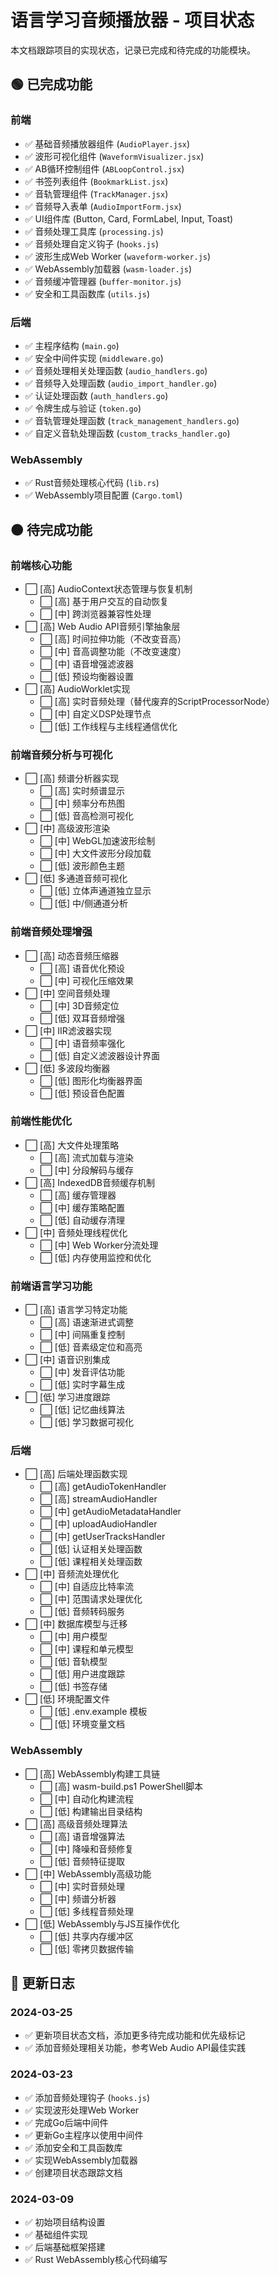 # 语言学习音频播放器 - 项目状态

本文档跟踪项目的实现状态，记录已完成和待完成的功能模块。

## 🟢 已完成功能

### 前端
- ✅ 基础音频播放器组件 (`AudioPlayer.jsx`)
- ✅ 波形可视化组件 (`WaveformVisualizer.jsx`)
- ✅ AB循环控制组件 (`ABLoopControl.jsx`)
- ✅ 书签列表组件 (`BookmarkList.jsx`)
- ✅ 音轨管理组件 (`TrackManager.jsx`)
- ✅ 音频导入表单 (`AudioImportForm.jsx`)
- ✅ UI组件库 (Button, Card, FormLabel, Input, Toast)
- ✅ 音频处理工具库 (`processing.js`)
- ✅ 音频处理自定义钩子 (`hooks.js`)
- ✅ 波形生成Web Worker (`waveform-worker.js`)
- ✅ WebAssembly加载器 (`wasm-loader.js`)
- ✅ 音频缓冲管理器 (`buffer-monitor.js`)
- ✅ 安全和工具函数库 (`utils.js`)

### 后端
- ✅ 主程序结构 (`main.go`)
- ✅ 安全中间件实现 (`middleware.go`)
- ✅ 音频处理相关处理函数 (`audio_handlers.go`)
- ✅ 音频导入处理函数 (`audio_import_handler.go`)
- ✅ 认证处理函数 (`auth_handlers.go`)
- ✅ 令牌生成与验证 (`token.go`)
- ✅ 音轨管理处理函数 (`track_management_handlers.go`)
- ✅ 自定义音轨处理函数 (`custom_tracks_handler.go`)

### WebAssembly
- ✅ Rust音频处理核心代码 (`lib.rs`)
- ✅ WebAssembly项目配置 (`Cargo.toml`)

## 🟠 待完成功能

### 前端核心功能
- ⬜ [高] AudioContext状态管理与恢复机制
  - ⬜ [高] 基于用户交互的自动恢复
  - ⬜ [中] 跨浏览器兼容性处理
- ⬜ [高] Web Audio API音频引擎抽象层
  - ⬜ [高] 时间拉伸功能（不改变音高）
  - ⬜ [中] 音高调整功能（不改变速度）
  - ⬜ [中] 语音增强滤波器
  - ⬜ [低] 预设均衡器设置
- ⬜ [高] AudioWorklet实现
  - ⬜ [高] 实时音频处理（替代废弃的ScriptProcessorNode）
  - ⬜ [中] 自定义DSP处理节点
  - ⬜ [低] 工作线程与主线程通信优化

### 前端音频分析与可视化
- ⬜ [高] 频谱分析器实现
  - ⬜ [高] 实时频谱显示
  - ⬜ [中] 频率分布热图
  - ⬜ [低] 音高检测可视化
- ⬜ [中] 高级波形渲染
  - ⬜ [中] WebGL加速波形绘制
  - ⬜ [中] 大文件波形分段加载
  - ⬜ [低] 波形颜色主题
- ⬜ [低] 多通道音频可视化
  - ⬜ [低] 立体声通道独立显示
  - ⬜ [低] 中/侧通道分析

### 前端音频处理增强
- ⬜ [高] 动态音频压缩器
  - ⬜ [高] 语音优化预设
  - ⬜ [中] 可视化压缩效果
- ⬜ [中] 空间音频处理
  - ⬜ [中] 3D音频定位
  - ⬜ [低] 双耳音频增强
- ⬜ [中] IIR滤波器实现
  - ⬜ [中] 语音频率强化
  - ⬜ [低] 自定义滤波器设计界面
- ⬜ [低] 多波段均衡器
  - ⬜ [低] 图形化均衡器界面
  - ⬜ [低] 预设音色配置

### 前端性能优化
- ⬜ [高] 大文件处理策略
  - ⬜ [高] 流式加载与渲染
  - ⬜ [中] 分段解码与缓存
- ⬜ [高] IndexedDB音频缓存机制
  - ⬜ [高] 缓存管理器
  - ⬜ [中] 缓存策略配置
  - ⬜ [低] 自动缓存清理
- ⬜ [中] 音频处理线程优化
  - ⬜ [中] Web Worker分流处理
  - ⬜ [低] 内存使用监控和优化

### 前端语言学习功能
- ⬜ [高] 语言学习特定功能
  - ⬜ [高] 语速渐进式调整
  - ⬜ [中] 间隔重复控制
  - ⬜ [低] 音素级定位和高亮
- ⬜ [中] 语音识别集成
  - ⬜ [中] 发音评估功能
  - ⬜ [低] 实时字幕生成
- ⬜ [低] 学习进度跟踪
  - ⬜ [低] 记忆曲线算法
  - ⬜ [低] 学习数据可视化

### 后端
- ⬜ [高] 后端处理函数实现
  - ⬜ [高] getAudioTokenHandler
  - ⬜ [高] streamAudioHandler
  - ⬜ [中] getAudioMetadataHandler
  - ⬜ [中] uploadAudioHandler
  - ⬜ [中] getUserTracksHandler
  - ⬜ [低] 认证相关处理函数
  - ⬜ [低] 课程相关处理函数
- ⬜ [中] 音频流处理优化
  - ⬜ [中] 自适应比特率流
  - ⬜ [中] 范围请求处理优化
  - ⬜ [低] 音频转码服务
- ⬜ [中] 数据库模型与迁移
  - ⬜ [中] 用户模型
  - ⬜ [中] 课程和单元模型
  - ⬜ [低] 音轨模型
  - ⬜ [低] 用户进度跟踪
  - ⬜ [低] 书签存储
- ⬜ [低] 环境配置文件
  - ⬜ [低] .env.example 模板
  - ⬜ [低] 环境变量文档

### WebAssembly
- ⬜ [高] WebAssembly构建工具链
  - ⬜ [高] wasm-build.ps1 PowerShell脚本
  - ⬜ [中] 自动化构建流程
  - ⬜ [低] 构建输出目录结构
- ⬜ [高] 高级音频处理算法
  - ⬜ [高] 语音增强算法
  - ⬜ [中] 降噪和音频修复
  - ⬜ [低] 音频特征提取
- ⬜ [中] WebAssembly高级功能
  - ⬜ [中] 实时音频处理
  - ⬜ [中] 频谱分析器
  - ⬜ [低] 多线程音频处理
- ⬜ [低] WebAssembly与JS互操作优化
  - ⬜ [低] 共享内存缓冲区
  - ⬜ [低] 零拷贝数据传输

## 📅 更新日志

### 2024-03-25
- ✅ 更新项目状态文档，添加更多待完成功能和优先级标记
- ✅ 添加音频处理相关功能，参考Web Audio API最佳实践

### 2024-03-23
- ✅ 添加音频处理钩子 (`hooks.js`)
- ✅ 实现波形处理Web Worker
- ✅ 完成Go后端中间件
- ✅ 更新Go主程序以使用中间件
- ✅ 添加安全和工具函数库
- ✅ 实现WebAssembly加载器
- ✅ 创建项目状态跟踪文档

### 2024-03-09
- ✅ 初始项目结构设置
- ✅ 基础组件实现
- ✅ 后端基础框架搭建
- ✅ Rust WebAssembly核心代码编写 